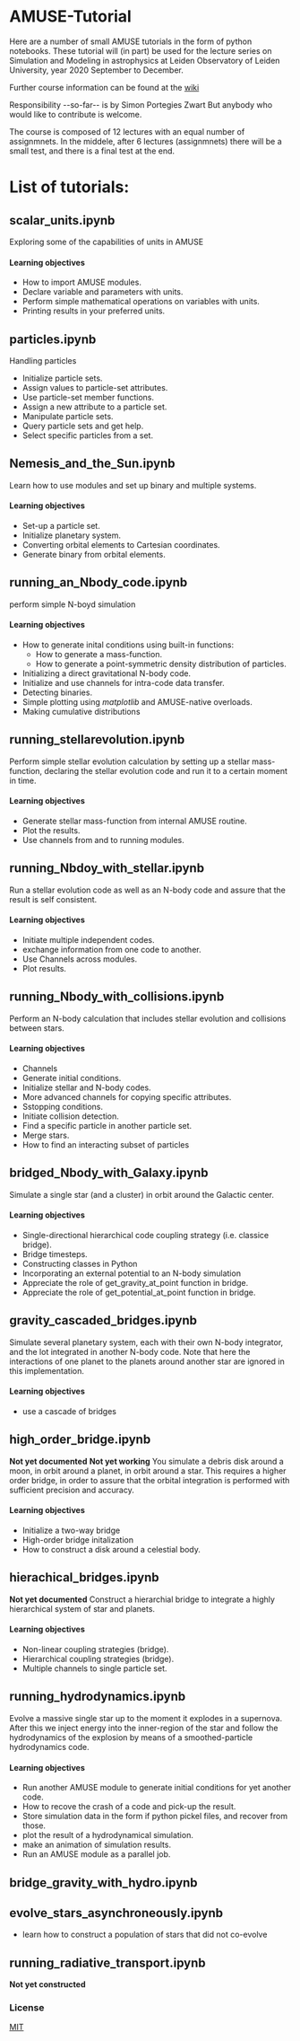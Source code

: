 # AMUSE-Tutorial

Here are a number of small AMUSE tutorials in the form of python
notebooks.  These tutorial will (in part) be used for the lecture
series on Simulation and Modeling in astrophysics at Leiden
Observatory of Leiden University, year 2020 September to December.

Further course information can be found at the
[wiki](https://github.com/spzwart/AMUSE-Tutorial/wiki)

Responsibility --so-far-- is by Simon Portegies Zwart
But anybody who would like to contribute is welcome.

The course is composed of 12 lectures with an equal number of
assignmnets. In the middele, after 6 lectures (assignmnets) there will
be a small test, and there is a final test at the end.

# List of tutorials:

## scalar_units.ipynb
Exploring some of the capabilities of units in AMUSE

#### Learning objectives
 * How to import AMUSE modules.
 * Declare variable and parameters with units.
 * Perform simple mathematical operations on variables with units.
 * Printing results in your preferred units.
 
## particles.ipynb
Handling particles
 * Initialize particle sets.
 * Assign values to particle-set attributes.
 * Use particle-set member functions.
 * Assign a new attribute to a particle set.
 * Manipulate particle sets.
 * Query particle sets and get help.
 * Select specific particles from a set.


## Nemesis_and_the_Sun.ipynb
Learn how to use modules and set up binary and multiple systems.

#### Learning objectives
 * Set-up a particle set.
 * Initialize planetary system.
 * Converting orbital elements to Cartesian coordinates.
 * Generate binary from orbital elements.

## running_an_Nbody_code.ipynb   
perform simple N-boyd simulation

#### Learning objectives
 * How to generate inital conditions using built-in functions:
   * How to generate a mass-function.
   * How to generate a point-symmetric density distribution of particles.
 * Initializing a direct gravitational N-body code.
 * Initialize and use channels for intra-code data transfer.
 * Detecting binaries.
 * Simple plotting using *matplotlib* and AMUSE-native overloads.
 * Making cumulative distributions

## running_stellarevolution.ipynb  
Perform simple stellar evolution calculation by setting up a stellar
mass-function, declaring the stellar evolution code and run it to a
certain moment in time.

#### Learning objectives
 * Generate stellar mass-function from internal AMUSE routine.
 * Plot the results.
 * Use channels from and to running modules.

##  running_Nbdoy_with_stellar.ipynb  
Run a stellar evolution code as well as an N-body code and assure that
the result is self consistent.

#### Learning objectives
 * Initiate multiple independent codes.
 * exchange information from one code to another.
 * Use Channels across modules.
 * Plot results.

##  running_Nbody_with_collisions.ipynb
Perform an N-body calculation that includes stellar evolution and
collisions between stars.

#### Learning objectives
 * Channels
 * Generate initial conditions.
 * Initialize stellar and N-body codes.
 * More advanced channels for copying specific attributes.
 * Sstopping conditions.
 * Initiate collision detection.
 * Find a specific particle in another particle set.
 * Merge stars.
 * How to find an interacting subset of particles

##  bridged_Nbody_with_Galaxy.ipynb   
Simulate a single star (and a cluster) in orbit around the Galactic
center.

#### Learning objectives
 * Single-directional hierarchical code coupling strategy (i.e. classice bridge).
 * Bridge timesteps.
 * Constructing classes in Python
 * Incorporating an external potential to an N-body simulation
 * Appreciate the role of get_gravity_at_point function in bridge.
 * Appreciate the role of get_potential_at_point function in bridge.

##  gravity_cascaded_bridges.ipynb
Simulate several planetary system, each with their own N-body
integrator, and the lot integrated in another N-body code.  Note that
here the interactions of one planet to the planets around another star
are ignored in this implementation.

#### Learning objectives
 * use a cascade of bridges

## high_order_bridge.ipynb
**Not yet documented**
**Not yet working**
You simulate a debris disk around a moon, in orbit around a planet, in
orbit around a star. This requires a higher order bridge, in order to
assure that the orbital integration is performed with sufficient
precision and accuracy.

#### Learning objectives
 * Initialize a two-way bridge
 * High-order bridge initalization
 * How to construct a disk around a celestial body.

## hierachical_bridges.ipynb
**Not yet documented**
Construct a hierarchial bridge to integrate a highly hierarchical
system of star and planets.

#### Learning objectives
 * Non-linear coupling strategies (bridge).
 * Hierarchical coupling strategies (bridge).
 * Multiple channels to single particle set.

##  running_hydrodynamics.ipynb
Evolve a massive single star up to the moment it explodes in a
supernova. After this we inject energy into the inner-region of the
star and follow the hydrodynamics of the explosion by means of a
smoothed-particle hydrodynamics code. 

#### Learning objectives
 * Run another AMUSE module to generate initial conditions for yet another code.
 * How to recove the crash of a code and pick-up the result.
 * Store simulation data in the form if python pickel files, and recover from those.
 * plot the result of a hydrodynamical simulation.
 * make an animation of simulation results.
 * Run an AMUSE module as a parallel job.

## bridge_gravity_with_hydro.ipynb

## evolve_stars_asynchroneously.ipynb
 * learn how to construct a population of stars that did not co-evolve

## running_radiative_transport.ipynb
**Not yet constructed**


### License
[MIT](http://www.opensource.org/licenses/mit-license.php)


